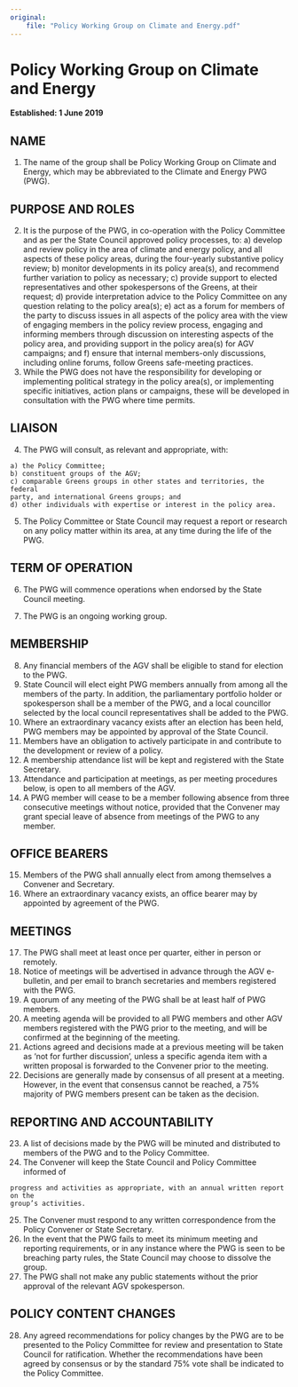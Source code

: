 ```yaml
---
original:
    file: "Policy Working Group on Climate and Energy.pdf"
---
```


# Policy Working Group on Climate and Energy

**Established: 1 June 2019**

## NAME

1. The name of the group shall be Policy Working Group on Climate and Energy,
    which may be abbreviated to the Climate and Energy PWG (PWG).

## PURPOSE AND ROLES

2. It is the purpose of the PWG, in co-operation with the Policy Committee and as
    per the State Council approved policy processes, to:
    a) develop and review policy in the area of climate and energy policy, and
       all aspects of these policy areas, during the four-yearly substantive policy
       review;
    b) monitor developments in its policy area(s), and recommend further
       variation to policy as necessary;
    c) provide support to elected representatives and other spokespersons of
       the Greens, at their request;
    d) provide interpretation advice to the Policy Committee on any question
       relating to the policy area(s);
    e) act as a forum for members of the party to discuss issues in all aspects of
       the policy area with the view of engaging members in the policy review
       process, engaging and informing members through discussion on
       interesting aspects of the policy area, and providing support in the policy
       area(s) for AGV campaigns; and
    f) ensure that internal members-only discussions, including online forums,
       follow Greens safe-meeting practices.
3. While the PWG does not have the responsibility for developing or implementing
    political strategy in the policy area(s), or implementing specific initiatives, action
    plans or campaigns, these will be developed in consultation with the PWG
    where time permits.

## LIAISON

4. The PWG will consult, as relevant and appropriate, with:

```
a) the Policy Committee;
b) constituent groups of the AGV;
c) comparable Greens groups in other states and territories, the federal
party, and international Greens groups; and
d) other individuals with expertise or interest in the policy area.
```
5. The Policy Committee or State Council may request a report or research on
    any policy matter within its area, at any time during the life of the PWG.

## TERM OF OPERATION

6. The PWG will commence operations when endorsed by the State Council
    meeting.


7. The PWG is an ongoing working group.

## MEMBERSHIP

8. Any financial members of the AGV shall be eligible to stand for election to the
    PWG.
9. State Council will elect eight PWG members annually from among all the
    members of the party. In addition, the parliamentary portfolio holder or
    spokesperson shall be a member of the PWG, and a local councillor selected
    by the local council representatives shall be added to the PWG.
10. Where an extraordinary vacancy exists after an election has been held, PWG
    members may be appointed by approval of the State Council.
11. Members have an obligation to actively participate in and contribute to the
    development or review of a policy.
12. A membership attendance list will be kept and registered with the State
    Secretary.
13. Attendance and participation at meetings, as per meeting procedures below, is
    open to all members of the AGV.
14. A PWG member will cease to be a member following absence from three
    consecutive meetings without notice, provided that the Convener may grant
    special leave of absence from meetings of the PWG to any member.

## OFFICE BEARERS

15. Members of the PWG shall annually elect from among themselves a Convener
    and Secretary.
16. Where an extraordinary vacancy exists, an office bearer may by appointed by
    agreement of the PWG.

## MEETINGS

17. The PWG shall meet at least once per quarter, either in person or remotely.
18. Notice of meetings will be advertised in advance through the AGV e-bulletin,
    and per email to branch secretaries and members registered with the PWG.
19. A quorum of any meeting of the PWG shall be at least half of PWG members.
20. A meeting agenda will be provided to all PWG members and other AGV
    members registered with the PWG prior to the meeting, and will be confirmed
    at the beginning of the meeting.
21. Actions agreed and decisions made at a previous meeting will be taken as ‘not
    for further discussion’, unless a specific agenda item with a written proposal is
    forwarded to the Convener prior to the meeting.
22. Decisions are generally made by consensus of all present at a meeting.
    However, in the event that consensus cannot be reached, a 75% majority of
    PWG members present can be taken as the decision.

## REPORTING AND ACCOUNTABILITY

23. A list of decisions made by the PWG will be minuted and distributed to
    members of the PWG and to the Policy Committee.
24. The Convener will keep the State Council and Policy Committee informed of


```
progress and activities as appropriate, with an annual written report on the
group’s activities.
```
25. The Convener must respond to any written correspondence from the Policy
    Convener or State Secretary.
26. In the event that the PWG fails to meet its minimum meeting and reporting
    requirements, or in any instance where the PWG is seen to be breaching party
    rules, the State Council may choose to dissolve the group.
27. The PWG shall not make any public statements without the prior approval of
    the relevant AGV spokesperson.

## POLICY CONTENT CHANGES

28. Any agreed recommendations for policy changes by the PWG are to be
    presented to the Policy Committee for review and presentation to State Council
    for ratification. Whether the recommendations have been agreed by consensus
    or by the standard 75% vote shall be indicated to the Policy Committee.


